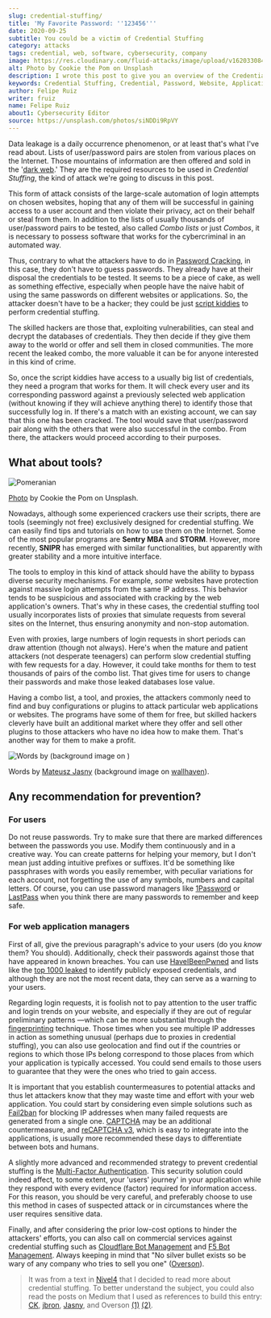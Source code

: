 ```yaml
---
slug: credential-stuffing/
title: 'My Favorite Password: ''123456'''
date: 2020-09-25
subtitle: You could be a victim of Credential Stuffing
category: attacks
tags: credential, web, software, cybersecurity, company
image: https://res.cloudinary.com/fluid-attacks/image/upload/v1620330841/blog/credential-stuffing/cover_t0zcnj.webp
alt: Photo by Cookie the Pom on Unsplash
description: I wrote this post to give you an overview of the Credential Stuffing attack and some short recommendations for its prevention.
keywords: Credential Stuffing, Credential, Password, Website, Application, Cybersecurity, Attack, Technique
author: Felipe Ruiz
writer: fruiz
name: Felipe Ruiz
about1: Cybersecurity Editor
source: https://unsplash.com/photos/siNDDi9RpVY
---
```


Data leakage is a daily occurrence phenomenon,
or at least that's what I've read about.
Lists of user/password pairs are stolen
from various places on the Internet.
Those mountains of information are then offered
and sold in the '[dark web](../dark-web).'
They are the required resources to be used in *Credential Stuffing*,
the kind of attack we're going to discuss
in this post.

This form of attack consists of the large-scale automation
of login attempts on chosen websites,
hoping that any of them will be successful
in gaining access to a user account
and then violate their privacy,
act on their behalf or steal from them.
In addition to the lists
of usually thousands of user/password pairs to be tested,
also called *Combo lists* or just *Combos*,
it is necessary to possess software
that works for the cybercriminal
in an automated way.

Thus,
contrary to what the attackers have to do in [Password Cracking](../pass-cracking/),
in this case,
they don't have to guess passwords.
They already have at their disposal the credentials
to be tested.
It seems to be a piece of cake,
as well as something effective,
especially when people have the naive habit
of using the same passwords
on different websites or applications.
So,
the attacker doesn't have to be a hacker;
they could be just [script kiddies](https://en.wikipedia.org/wiki/Script_kiddie)
to perform credential stuffing.

The skilled hackers are those that,
exploiting vulnerabilities,
can steal and decrypt the databases of credentials.
They then decide
if they give them away to the world
or offer and sell them in closed communities.
The more recent the leaked combo,
the more valuable it can be for anyone interested
in this kind of crime.

So,
once the script kiddies have access
to a usually big list of credentials,
they need a program that works for them.
It will check every user
and its corresponding password
against a previously selected web application
(without knowing if they will achieve anything there)
to identify those that successfully log in.
If there's a match with an existing account,
we can say that this one has been cracked.
The tool would save that user/password pair
along with the others
that were also successful in the combo.
From there,
the attackers would proceed according to their purposes.

## What about tools?

<div class="imgblock">

![Pomeranian](https://res.cloudinary.com/fluid-attacks/image/upload/v1620330839/blog/credential-stuffing/pome_rt79wj.webp)

<div class="title">

[Photo](https://unsplash.com/photos/gySMaocSdqs)
by Cookie the Pom on Unsplash.

</div>

</div>

Nowadays,
although some experienced crackers use their scripts,
there are tools
(seemingly not free)
exclusively designed for credential stuffing.
We can easily find tips and tutorials
on how to use them on the Internet.
Some of the most popular programs are **Sentry MBA** and **STORM**.
However,
more recently,
**SNIPR** has emerged with similar functionalities,
but apparently with greater stability
and a more intuitive interface.

The tools to employ in this kind of attack
should have the ability to bypass diverse security mechanisms.
For example,
*some* websites have protection against massive login attempts
from the same IP address.
This behavior tends to be suspicious
and associated with cracking by the web application's owners.
That's why in these cases,
the credential stuffing tool usually incorporates lists of proxies
that simulate requests from several sites on the Internet,
thus ensuring anonymity and non-stop automation.

<cta-banner
  buttontxt="Read more"
  link="/solutions/attack-simulation/"
  title="Get started with Fluid Attacks' Breach and Attack Simulation solution
  right now"
/>

Even with proxies,
large numbers of login requests
in short periods can draw attention
(though not always).
Here's when the mature and patient attackers
(not desperate teenagers)
can perform slow credential stuffing
with few requests for a day.
However,
it could take months for them
to test thousands of pairs of the combo list.
That gives time for users to change their passwords
and make those leaked databases lose value.

Having a combo list,
a tool, and proxies,
the attackers commonly need to find and buy configurations or plugins
to attack particular web applications or websites.
The programs have some of them for free,
but skilled hackers cleverly have built an additional market
where they offer and sell other plugins
to those attackers who have no idea how to make them.
That's another way for them to make a profit.

<div class="imgblock">

![Words by
(background image on
)](https://res.cloudinary.com/fluid-attacks/image/upload/v1620330839/blog/credential-stuffing/jasny_eyxl97.webp)

<div class="title">

Words by [Mateusz Jasny](https://medium.com/@mtjasny/how-to-deal-with-credential-stuffing-attacks-c1456e499093)
(background image on [wallhaven](https://wallhaven.cc/w/q6q92r)).

</div>

</div>

## Any recommendation for prevention?

### For users

Do not reuse passwords.
Try to make sure that
there are marked differences between the passwords you use.
Modify them continuously and in a creative way.
You can create patterns for helping your memory,
but I don't mean just adding intuitive prefixes or suffixes.
It'd be something like passphrases
with words you easily remember,
with peculiar variations for each account,
not forgetting the use of any symbols,
numbers and capital letters.
Of course,
you can use password managers
like [1Password](https://1password.com/) or [LastPass](https://www.lastpass.com/)
when you think there are many passwords to remember and keep safe.

### For web application managers

First of all,
give the previous paragraph's advice to your users
(do you *know* them? You should).
Additionally,
check their passwords against those
that have appeared in known breaches.
You can use [HaveIBeenPwned](https://haveibeenpwned.com/)
and lists like the [top 1000 leaked](https://github.com/danielmiessler/SecLists/blob/master/Passwords/Common-Credentials/10-million-password-list-top-1000.txt)
to identify publicly exposed credentials,
and although they are not the most recent data,
they can serve as a warning to your users.

Regarding login requests,
it is foolish not to pay attention to the user traffic
and login trends on your website,
and especially if they are out of regular preliminary patterns
—which can be more substantial through the [fingerprinting](https://cheatsheetseries.owasp.org/cheatsheets/Credential_Stuffing_Prevention_Cheat_Sheet.html#device-fingerprinting)
technique.
Those times when you see multiple IP addresses in action
as something unusual
(perhaps due to proxies in credential stuffing),
you can also use geolocation
and find out if the countries or regions
to which those IPs belong
correspond to those places
from which your application is typically accessed.
You could send emails to those users
to guarantee that they were the ones
who tried to gain access.

It is important that
you establish countermeasures to potential attacks
and thus let attackers know that
they may waste time and effort with your web application.
You could start by considering even simple solutions
such as [Fail2ban](https://www.fail2ban.org/wiki/index.php/Main_Page)
for blocking IP addresses
when many failed requests are generated from a single one.
[CAPTCHA](https://en.wikipedia.org/wiki/CAPTCHA)
may be an additional countermeasure,
and [reCAPTCHA v3](https://developers.google.com/recaptcha/docs/v3),
which is easy to integrate into the applications,
is usually more recommended these days
to differentiate between bots and humans.

A slightly more advanced and recommended strategy
to prevent credential stuffing
is the [Multi-Factor Authentication](https://en.wikipedia.org/wiki/Multi-factor_authentication).
This security solution could indeed affect,
to some extent,
your 'users' journey' in your application
while they respond with every evidence
(factor)
required for information access.
For this reason,
you should be very careful,
and preferably choose to use this method
in cases of suspected attack
or in circumstances where the user requires sensitive data.

Finally,
and after considering the prior low-cost options
to hinder the attackers' efforts,
you can also call on commercial services
against credential stuffing
such as [Cloudflare Bot Management](https://www.cloudflare.com/es-es/products/bot-management/)
and [F5 Bot Management](https://www.f5.com/solutions/application-security/bot-management).
Always keeping in mind that
"No silver bullet exists
so be wary of any company who tries to sell you one"
([Overson](https://medium.com/@jsoverson/10-tips-to-stop-credential-stuffing-attacks-db249cac6428)).

> It was from a text in [Nivel4](https://blog.nivel4.com/noticias/que-es-el-credential-stuffing-o-relleno-de-contrasenas/)
> that I decided to read more about credential stuffing.
> To better understand the subject,
> you could also read the posts on Medium
> that I used as references to build this entry:
> [CK](https://medium.com/@costask/the-economics-of-credential-stuffing-attacks-c2dd5f77a48e),
> [jbron](https://medium.com/@jbron/credential-stuffing-how-its-done-and-what-to-do-with-it-57ad66302ce2),
> [Jasny](https://medium.com/@mtjasny/how-to-deal-with-credential-stuffing-attacks-c1456e499093),
> and Overson
> [(1)](https://medium.com/@jsoverson/3-misunderstandings-about-credential-stuffing-attacks-3526c618a8d6)
> [(2)](https://medium.com/@jsoverson/10-tips-to-stop-credential-stuffing-attacks-db249cac6428).
